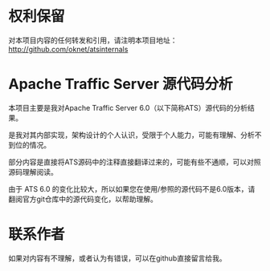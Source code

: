 # 权利保留

对本项目内容的任何转发和引用，请注明本项目地址：http://github.com/oknet/atsinternals

# Apache Traffic Server 源代码分析

本项目主要是我对Apache Traffic Server 6.0（以下简称ATS）源代码的分析结果。

是我对其内部实现，架构设计的个人认识，受限于个人能力，可能有理解、分析不到位的情况。

部分内容是直接将ATS源码中的注释直接翻译过来的，可能有些不通顺，可以对照源码理解阅读。

由于 ATS 6.0 的变化比较大，所以如果您在使用/参照的源代码不是6.0版本，请翻阅官方git仓库中的源代码变化，以帮助理解。

# 联系作者

如果对内容有不理解，或者认为有错误，可以在github直接留言给我。

